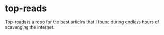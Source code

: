 # top-reads
Top-reads is a repo for the best articles that I found during endless hours of scavenging the internet.
